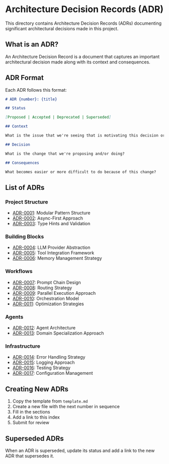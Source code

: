 # Architecture Decision Records (ADR)

This directory contains Architecture Decision Records (ADRs) documenting significant architectural decisions made in this project.

## What is an ADR?

An Architecture Decision Record is a document that captures an important architectural decision made along with its context and consequences.

## ADR Format

Each ADR follows this format:

```markdown
# ADR {number}: {title}

## Status

[Proposed | Accepted | Deprecated | Superseded]

## Context

What is the issue that we're seeing that is motivating this decision or change?

## Decision

What is the change that we're proposing and/or doing?

## Consequences

What becomes easier or more difficult to do because of this change?
```

## List of ADRs

### Project Structure

- [ADR-0001](./0001-modular-pattern-structure.md): Modular Pattern Structure
- [ADR-0002](./0002-async-first-approach.md): Async-First Approach
- [ADR-0003](./0003-type-hints-and-validation.md): Type Hints and Validation

### Building Blocks

- [ADR-0004](./0004-llm-provider-abstraction.md): LLM Provider Abstraction
- [ADR-0005](./0005-tool-integration-framework.md): Tool Integration Framework
- [ADR-0006](./0006-memory-management.md): Memory Management Strategy

### Workflows

- [ADR-0007](./0007-prompt-chain-design.md): Prompt Chain Design
- [ADR-0008](./0008-routing-strategy.md): Routing Strategy
- [ADR-0009](./0009-parallel-execution.md): Parallel Execution Approach
- [ADR-0010](./0010-orchestration-model.md): Orchestration Model
- [ADR-0011](./0011-optimization-strategies.md): Optimization Strategies

### Agents

- [ADR-0012](./0012-agent-architecture.md): Agent Architecture
- [ADR-0013](./0013-domain-specialization.md): Domain Specialization Approach

### Infrastructure

- [ADR-0014](./0014-error-handling.md): Error Handling Strategy
- [ADR-0015](./0015-logging-approach.md): Logging Approach
- [ADR-0016](./0016-testing-strategy.md): Testing Strategy
- [ADR-0017](./0017-configuration-management.md): Configuration Management

## Creating New ADRs

1. Copy the template from `template.md`
2. Create a new file with the next number in sequence
3. Fill in the sections
4. Add a link to this index
5. Submit for review

## Superseded ADRs

When an ADR is superseded, update its status and add a link to the new ADR that supersedes it.

